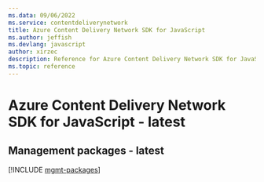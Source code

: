```yaml
---
ms.data: 09/06/2022
ms.service: contentdeliverynetwork
title: Azure Content Delivery Network SDK for JavaScript
ms.author: jeffish
ms.devlang: javascript
author: xirzec
description: Reference for Azure Content Delivery Network SDK for JavaScript
ms.topic: reference
---
```

# Azure Content Delivery Network SDK for JavaScript - latest

## Management packages - latest
[!INCLUDE [mgmt-packages](content-delivery-network-mgmt-index.md)]